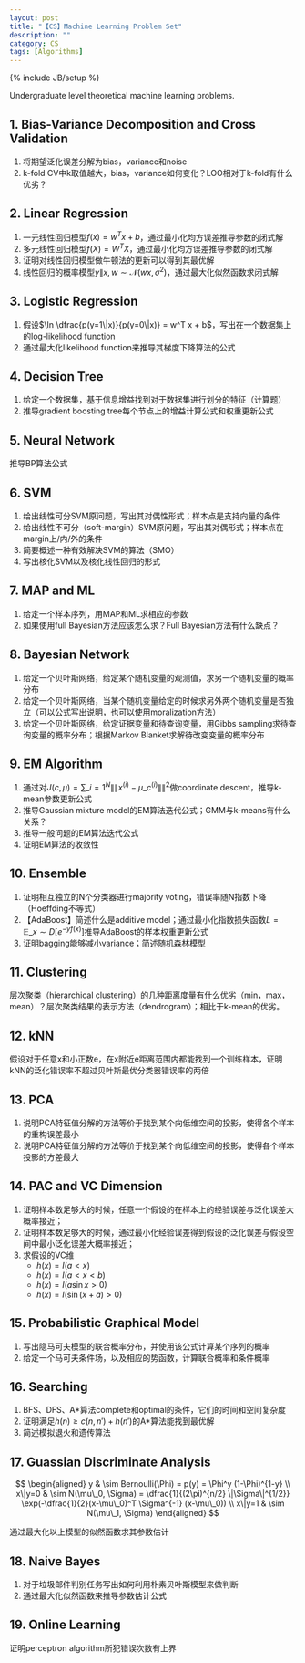 ```yaml
---
layout: post
title: "【CS】Machine Learning Problem Set"
description: ""
category: CS
tags: [Algorithms]
---
```

{% include JB/setup %}


Undergraduate level theoretical machine learning problems.

## 1. Bias-Variance Decomposition and Cross Validation 

1. 将期望泛化误差分解为bias，variance和noise
2. k-fold CV中k取值越大，bias，variance如何变化？LOO相对于k-fold有什么优劣？

## 2. Linear Regression

1. 一元线性回归模型$f(x) = w^T x + b$，通过最小化均方误差推导参数的闭式解
2. 多元线性回归模型$f(X) = W^T X$，通过最小化均方误差推导参数的闭式解
2. 证明对线性回归模型做牛顿法的更新可以得到其最优解
3. 线性回归的概率模型$y\|x,w \sim \mathcal{N}(wx, \sigma^2)$，通过最大化似然函数求闭式解

## 3. Logistic Regression

1. 假设$\ln \dfrac{p(y=1\|x)}{p(y=0\|x)} = w^T x + b$，写出在一个数据集上的log-likelihood function
2. 通过最大化likelihood function来推导其梯度下降算法的公式

## 4. Decision Tree

1. 给定一个数据集，基于信息增益找到对于数据集进行划分的特征（计算题）
1. 推导gradient boosting tree每个节点上的增益计算公式和权重更新公式

## 5. Neural Network

推导BP算法公式

## 6. SVM

1. 给出线性可分SVM原问题，写出其对偶性形式；样本点是支持向量的条件
2. 给出线性不可分（soft-margin）SVM原问题，写出其对偶形式；样本点在margin上/内/外的条件
3. 简要概述一种有效解决SVM的算法（SMO）
4. 写出核化SVM以及核化线性回归的形式

## 7. MAP and ML

1. 给定一个样本序列，用MAP和ML求相应的参数
2. 如果使用full Bayesian方法应该怎么求？Full Bayesian方法有什么缺点？

## 8. Bayesian Network 

1. 给定一个贝叶斯网络，给定某个随机变量的观测值，求另一个随机变量的概率分布
2. 给定一个贝叶斯网络，当某个随机变量给定的时候求另外两个随机变量是否独立（可以公式写出说明，也可以使用moralization方法）
3. 给定一个贝叶斯网络，给定证据变量和待查询变量，用Gibbs sampling求待查询变量的概率分布；根据Markov Blanket求解待改变变量的概率分布

## 9. EM Algorithm

1. 通过对$J(c, \mu) = \sum\_{i=1}^N \|\|x^{(i)} - \mu\_{c^{(i)}}\|\|^2$做coordinate descent，推导k-mean参数更新公式
1. 推导Gaussian mixture model的EM算法迭代公式；GMM与k-means有什么关系？
2. 推导一般问题的EM算法迭代公式
3. 证明EM算法的收敛性

## 10. Ensemble

1. 证明相互独立的N个分类器进行majority voting，错误率随N指数下降（Hoeffding不等式）
2. 【AdaBoost】简述什么是additive model；通过最小化指数损失函数$L = \mathbb{E}\_{x\sim D}[e^{-y f(x)}]$推导AdaBoost的样本权重更新公式
3. 证明bagging能够减小variance；简述随机森林模型

## 11. Clustering

层次聚类（hierarchical clustering）的几种距离度量有什么优劣（min，max，mean）？层次聚类结果的表示方法（dendrogram）；相比于k-mean的优劣。

## 12. kNN

假设对于任意x和小正数e，在x附近e距离范围内都能找到一个训练样本，证明kNN的泛化错误率不超过贝叶斯最优分类器错误率的两倍

## 13. PCA

1. 说明PCA特征值分解的方法等价于找到某个向低维空间的投影，使得各个样本的重构误差最小
1. 说明PCA特征值分解的方法等价于找到某个向低维空间的投影，使得各个样本投影的方差最大

## 14. PAC and VC Dimension

1. 证明样本数足够大的时候，任意一个假设的在样本上的经验误差与泛化误差大概率接近；
2. 证明样本数足够大的时候，通过最小化经验误差得到假设的泛化误差与假设空间中最小泛化误差大概率接近；
3. 求假设的VC维
    - $h(x) = I(a < x)$
    - $h(x) = I(a < x < b)$
    - $h(x) = I(a\sin x > 0)$
    - $h(x) = I(\sin(x + a) > 0)$

## 15. Probabilistic Graphical Model

1. 写出隐马可夫模型的联合概率分布，并使用该公式计算某个序列的概率
2. 给定一个马可夫条件场，以及相应的势函数，计算联合概率和条件概率

## 16. Searching

1. BFS、DFS、A\*算法complete和optimal的条件，它们的时间和空间复杂度
2. 证明满足$h(n) \ge c(n, n') + h(n')$的A\*算法能找到最优解
3. 简述模拟退火和遗传算法

## 17. Guassian Discriminate Analysis

$$
\begin{aligned}
y & \sim Bernoulli(\Phi) = p(y) = \Phi^y (1-\Phi)^{1-y} \\
x\|y=0 & \sim N(\mu\_0, \Sigma) = \dfrac{1}{(2\pi)^{n/2} \|\Sigma\|^{1/2}} \exp(-\dfrac{1}{2}(x-\mu\_0)^T \Sigma^{-1} (x-\mu\_0)) \\
x\|y=1 & \sim N(\mu\_1, \Sigma)
\end{aligned}
$$

通过最大化以上模型的似然函数求其参数估计

## 18. Naive Bayes

1. 对于垃圾邮件判别任务写出如何利用朴素贝叶斯模型来做判断
2. 通过最大化似然函数来推导参数估计公式

## 19. Online Learning

证明perceptron algorithm所犯错误次数有上界

